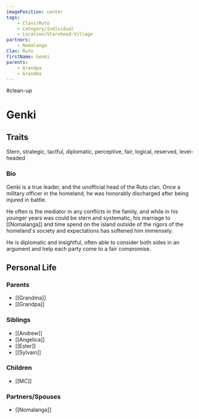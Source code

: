 ```yaml
---
imagePosition: center
tags:
    - Clans/Ruto
    - Category/Individual
    - Location/Starshead-Village
partners:
    - Nomalanga
Clan: Ruto
firstName: Genki
parents:
    - Grandpa
    - Grandma
---
```

#clean-up 
# Genki 

## Traits

Stern, strategic, tactful, diplomatic, perceptive, fair, logical, reserved, level-headed

### Bio

Genki is a true leader, and the unofficial head of the Ruto clan. Once a military officer in the homeland, he was honorably discharged after being injured in battle. 

He often is the mediator in any conflicts in the family, and while in his younger years was could be stern and systematic, his marriage to [[Nomalanga]] and time spend on the island outside of the rigors of the homeland's society and expectations has softened him immensely.

He is diplomatic and insightful, often able to consider both sides in an argument and help each party come to a fair compromise. 


## Personal Life

### Parents

-   [[Grandma]]
-   [[Grandpa]]

### Siblings

-   [[Andrew]]
-   [[Angelica]]
-   [[Ester]]
-   [[Sylvain]]

### Children

-   [[MC]]

### Partners/Spouses

-   [[Nomalanga]]
